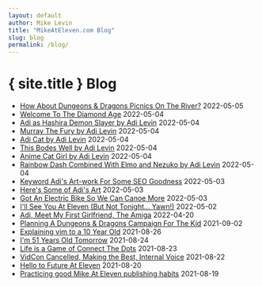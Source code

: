 ```yaml
---
layout: default
author: Mike Levin
title: "MikeAtEleven.com Blog"
slug: blog
permalink: /blog/
---
```

# { site.title } Blog



- [How About Dungeons & Dragons Picnics On The River?](/blog/how-about-dungeons-dragons-picnics-on-the-river/) 2022-05-05
- [Welcome To The Diamond Age](/blog/welcome-to-the-diamond-age/) 2022-05-04
- [Adi as Hashira Demon Slayer by Adi Levin](/blog/adi-as-hashira-demon-slayer-by-adi-levin/) 2022-05-04
- [Murray The Fury by Adi Levin](/blog/murray-the-fury-by-adi-levin/) 2022-05-04
- [Adi Cat by Adi Levin](/blog/adi-cat-by-adi-levin/) 2022-05-04
- [This Bodes Well by Adi Levin](/blog/this-bodes-well-by-adi-levin/) 2022-05-04
- [Anime Cat Girl by Adi Levin](/blog/anime-cat-girl-by-adi-levin/) 2022-05-04
- [Rainbow Dash Combined With Elmo and Nezuko by Adi Levin](/blog/rainbow-dash-combined-with-elmo-and-nezuko-by-adi-levin/) 2022-05-04
- [Keyword Adi's Art-work For Some SEO Goodness](/blog/keyword-adis-art-work-for-some-seo-goodness/) 2022-05-03
- [Here's Some of Adi's Art](/blog/heres-some-of-adis-art/) 2022-05-03
- [Got An Electric Bike So We Can Canoe More](/blog/got-an-electric-bike-so-we-can-canoe-more/) 2022-05-03
- [I'll See You At Eleven (But Not Tonight... Yawn!)](/blog/ill-see-you-at-eleven-but-not-tonight-yawn/) 2022-05-02
- [Adi, Meet My First Girlfriend, The Amiga](/blog/adi-meet-my-first-girlfriend-the-amiga/) 2022-04-20
- [Planning A Dungeons & Dragons Campaign For The Kid](/blog/planning-a-dungeons-dragons-campaign-for-the-kid/) 2021-09-02
- [Explaining vim to a 10 Year Old](/blog/explaining-vim-to-a-10-year-old/) 2021-08-26
- [I'm 51 Years Old Tomorrow](/blog/im-51-years-old-tomorrow/) 2021-08-24
- [Life is a Game of Connect The Dots](/blog/life-is-a-game-of-connect-the-dots/) 2021-08-23
- [VidCon Cancelled, Making the Best, Internal Voice](/blog/vidcon-cancelled-making-the-best-internal-voice/) 2021-08-22
- [Hello to Future At Eleven](/blog/hello-to-future-at-eleven/) 2021-08-20
- [Practicing good Mike At Eleven publishing habits](/blog/practicing-good-mike-at-eleven-publishing-habits/) 2021-08-19